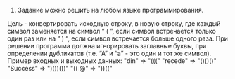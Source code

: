1) Задание можно решить на любом языке программирования.

Цель - конвертировать исходную строку, в новую строку, где каждый символ заменяется на символ 
“ ( ”, если символ встречается только один раз или на “ ) “, если символ встречается больше одного раза. При решении программа должна игнорировать заглавные буквы, при определении дубликатов (т.е. “А” и “а” - это один и тот же символ).
Пример входных и выходных данных:
"din"      =>  "((("
"recede"   =>  "()()()"
"Success"  =>  ")())())"
"(( @"     =>  "))(("
